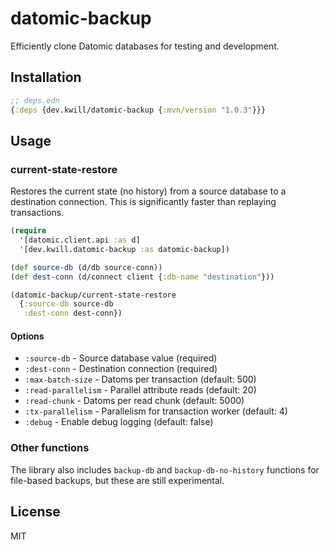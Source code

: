 # datomic-backup

Efficiently clone Datomic databases for testing and development.

## Installation

```clojure
;; deps.edn
{:deps {dev.kwill/datomic-backup {:mvn/version "1.0.3"}}}
```

## Usage

### current-state-restore

Restores the current state (no history) from a source database to a destination connection. This is significantly faster than replaying transactions.

```clojure
(require
  '[datomic.client.api :as d]
  '[dev.kwill.datomic-backup :as datomic-backup])

(def source-db (d/db source-conn))
(def dest-conn (d/connect client {:db-name "destination"}))

(datomic-backup/current-state-restore
  {:source-db source-db
   :dest-conn dest-conn})
```

#### Options

- `:source-db` - Source database value (required)
- `:dest-conn` - Destination connection (required)
- `:max-batch-size` - Datoms per transaction (default: 500)
- `:read-parallelism` - Parallel attribute reads (default: 20)
- `:read-chunk` - Datoms per read chunk (default: 5000)
- `:tx-parallelism` - Parallelism for transaction worker (default: 4)
- `:debug` - Enable debug logging (default: false)

### Other functions

The library also includes `backup-db` and `backup-db-no-history` functions for file-based backups, but these are still experimental.

## License

MIT
